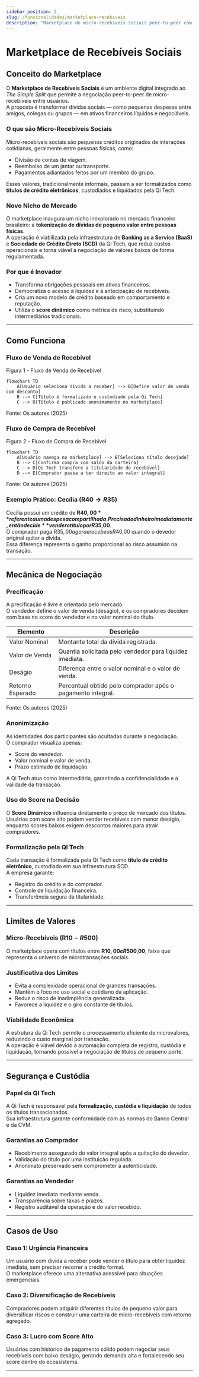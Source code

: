 ```yaml
---
sidebar_position: 2
slug: /funcionalidades/marketplace-recebiveis
description: "Marketplace de micro-recebíveis sociais peer-to-peer com anonimização"
---
```


# Marketplace de Recebíveis Sociais

## Conceito do Marketplace

O **Marketplace de Recebíveis Sociais** é um ambiente digital integrado ao *The Simple Split* que permite a negociação peer-to-peer de micro-recebíveis entre usuários.  
A proposta é transformar dívidas sociais — como pequenas despesas entre amigos, colegas ou grupos — em ativos financeiros líquidos e negociáveis.

### O que são Micro-Recebíveis Sociais

Micro-recebíveis sociais são pequenos créditos originados de interações cotidianas, geralmente entre pessoas físicas, como:
- Divisão de contas de viagem.  
- Reembolso de um jantar ou transporte.  
- Pagamentos adiantados feitos por um membro do grupo.  

Esses valores, tradicionalmente informais, passam a ser formalizados como **títulos de crédito eletrônicos**, custodiados e liquidados pela Qi Tech.

### Novo Nicho de Mercado

O marketplace inaugura um nicho inexplorado no mercado financeiro brasileiro: a **tokenização de dívidas de pequeno valor entre pessoas físicas**.  
A operação é viabilizada pela infraestrutura de **Banking as a Service (BaaS)** e **Sociedade de Crédito Direto (SCD)** da Qi Tech, que reduz custos operacionais e torna viável a negociação de valores baixos de forma regulamentada.

### Por que é Inovador

- Transforma obrigações pessoais em ativos financeiros.  
- Democratiza o acesso à liquidez e à antecipação de recebíveis.  
- Cria um novo modelo de crédito baseado em comportamento e reputação.  
- Utiliza o **score dinâmico** como métrica de risco, substituindo intermediários tradicionais.  

---

## Como Funciona

### Fluxo de Venda de Recebível

<p style={{textAlign: 'center'}}>Figura 1 - Fluxo de Venda de Recebível</p>

~~~mermaid
flowchart TD
    A[Usuário seleciona dívida a receber] --> B[Define valor de venda com desconto]
    B --> C[Título é formalizado e custodiado pela Qi Tech]
    C --> D[Título é publicado anonimamente no marketplace]
~~~

<p style={{textAlign: 'center'}}>Fonte: Os autores (2025)</p>

### Fluxo de Compra de Recebível

<p style={{textAlign: 'center'}}>Figura 2 - Fluxo de Compra de Recebível</p>

~~~mermaid
flowchart TD
    A[Usuário navega no marketplace] --> B[Seleciona título desejado]
    B --> C[Confirma compra com saldo da carteira]
    C --> D[Qi Tech transfere a titularidade do recebível]
    D --> E[Comprador passa a ter direito ao valor integral]
~~~

<p style={{textAlign: 'center'}}>Fonte: Os autores (2025)</p>

### Exemplo Prático: Cecília (R$40 → R$35)

Cecília possui um crédito de **R$40,00** referente a uma despesa compartilhada.  
Precisa do dinheiro imediatamente, então decide **vender o título por R$35,00**.  
O comprador paga R$35,00 agora e recebe os R$40,00 quando o devedor original quitar a dívida.  
Essa diferença representa o ganho proporcional ao risco assumido na transação.

---

## Mecânica de Negociação

### Precificação

A precificação é livre e orientada pelo mercado.  
O vendedor define o valor de venda (deságio), e os compradores decidem com base no score do vendedor e no valor nominal do título.

| Elemento | Descrição |
|-----------|------------|
| Valor Nominal | Montante total da dívida registrada. |
| Valor de Venda | Quantia solicitada pelo vendedor para liquidez imediata. |
| Deságio | Diferença entre o valor nominal e o valor de venda. |
| Retorno Esperado | Percentual obtido pelo comprador após o pagamento integral. |

<p style={{textAlign: 'center'}}>Fonte: Os autores (2025)</p>

### Anonimização

As identidades dos participantes são ocultadas durante a negociação.  
O comprador visualiza apenas:
- Score do vendedor.  
- Valor nominal e valor de venda.  
- Prazo estimado de liquidação.  

A Qi Tech atua como intermediária, garantindo a confidencialidade e a validade da transação.

### Uso do Score na Decisão

O **Score Dinâmico** influencia diretamente o preço de mercado dos títulos.  
Usuários com score alto podem vender recebíveis com menor deságio, enquanto scores baixos exigem descontos maiores para atrair compradores.

### Formalização pela QI Tech

Cada transação é formalizada pela Qi Tech como **título de crédito eletrônico**, custodiado em sua infraestrutura SCD.  
A empresa garante:
- Registro do crédito e do comprador.  
- Controle de liquidação financeira.  
- Transferência segura da titularidade.

---

## Limites de Valores

### Micro-Recebíveis (R$10 - R$500)

O marketplace opera com títulos entre **R$10,00 e R$500,00**, faixa que representa o universo de microtransações sociais.

### Justificativa dos Limites

- Evita a complexidade operacional de grandes transações.  
- Mantém o foco no uso social e cotidiano da aplicação.  
- Reduz o risco de inadimplência generalizada.  
- Favorece a liquidez e o giro constante de títulos.  

### Viabilidade Econômica

A estrutura da Qi Tech permite o processamento eficiente de microvalores, reduzindo o custo marginal por transação.  
A operação é viável devido à automação completa de registro, custódia e liquidação, tornando possível a negociação de títulos de pequeno porte.

---

## Segurança e Custódia

### Papel da QI Tech

A Qi Tech é responsável pela **formalização, custódia e liquidação** de todos os títulos transacionados.  
Sua infraestrutura garante conformidade com as normas do Banco Central e da CVM.

### Garantias ao Comprador

- Recebimento assegurado do valor integral após a quitação do devedor.  
- Validação do título por uma instituição regulada.  
- Anonimato preservado sem comprometer a autenticidade.  

### Garantias ao Vendedor

- Liquidez imediata mediante venda.  
- Transparência sobre taxas e prazos.  
- Registro auditável da operação e do valor recebido.  

---

## Casos de Uso

### Caso 1: Urgência Financeira

Um usuário com dívida a receber pode vender o título para obter liquidez imediata, sem precisar recorrer a crédito formal.  
O marketplace oferece uma alternativa acessível para situações emergenciais.

### Caso 2: Diversificação de Recebíveis

Compradores podem adquirir diferentes títulos de pequeno valor para diversificar riscos e construir uma carteira de micro-recebíveis com retorno agregado.

### Caso 3: Lucro com Score Alto

Usuários com histórico de pagamento sólido podem negociar seus recebíveis com baixo deságio, gerando demanda alta e fortalecendo seu score dentro do ecossistema.

---
